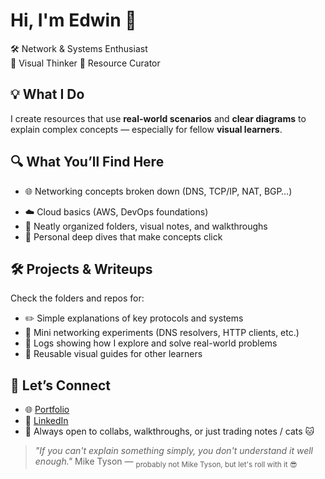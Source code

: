 #  Hi, I'm Edwin 👋

<!-- - 🧰 Linux fundamentals, shell tools, and CLI workflows -->
🛠 Network & Systems Enthusiast  
🧠 Visual Thinker 
📎 Resource Curator  
<!-- - 🧰 Linux fundamentals, shell tools, and CLI workflows -->


## 💡 What I Do

I create resources that use **real-world scenarios** and **clear diagrams** to explain complex concepts — especially for fellow **visual learners**.
<!-- - 🧰 Linux fundamentals, shell tools, and CLI workflows -->
<!-- - 🧰 Linux fundamentals, shell tools, and CLI workflows -->

## 🔍 What You’ll Find Here

- 🌐 Networking concepts broken down (DNS, TCP/IP, NAT, BGP…)  
<!-- - 🧰 Linux fundamentals, shell tools, and CLI workflows -->
- ☁️ Cloud basics (AWS, DevOps foundations)  
- 📂 Neatly organized folders, visual notes, and walkthroughs  
- 📘 Personal deep dives that make concepts click
<!-- - 🧰 Linux fundamentals, shell tools, and CLI workflows -->
<!-- - 🧰 Linux fundamentals, shell tools, and CLI workflows -->

## 🛠 Projects & Writeups

Check the folders and repos for:

- ✏️ Simple explanations of key protocols and systems  
- 🧪 Mini networking experiments (DNS resolvers, HTTP clients, etc.)  
- 🧭 Logs showing how I explore and solve real-world problems  
- 🔁 Reusable visual guides for other learners
<!-- - 🧰 Linux fundamentals, shell tools, and CLI workflows -->
<!-- - 🧰 Linux fundamentals, shell tools, and CLI workflows -->


## 🤝 Let’s Connect

- 🌐 [Portfolio]()  
- 💼 [LinkedIn]()  
- 📩 Always open to collabs, walkthroughs, or just trading notes / cats 🐱


> _"If you can't explain something simply, you don't understand it well enough."_  Mike Tyson
> — <sub>probably not Mike Tyson, but let's roll with it 😎</sub>
